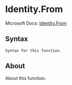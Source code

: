 # Identity.From

Microsoft Docs: [Identity.From](https://docs.microsoft.com/en-us/powerquery-m/identity-from)

## Syntax

```
Syntax for this function.
```

## About

About this function.

